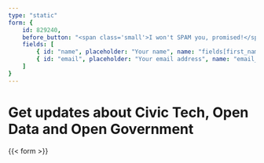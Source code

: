 ```yaml
---
type: "static"
form: {
	id: 829240,
	before_button: "<span class='small'>I won't SPAM you, promised!</span>",
	fields: [
		{ id: "name", placeholder: "Your name", name: "fields[first_name]", type: "text" },
		{ id: "email", placeholder: "Your email address", name: "email_address", type: "email" },
	]
}
---
```

# Get updates about Civic Tech, Open Data and Open Government

{{< form >}}
